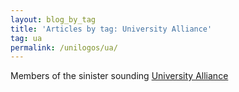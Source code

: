 ```yaml
---
layout: blog_by_tag
title: 'Articles by tag: University Alliance'
tag: ua
permalink: /unilogos/ua/
---
```


Members of the sinister sounding [University Alliance](https://en.wikipedia.org/wiki/University_Alliance)
